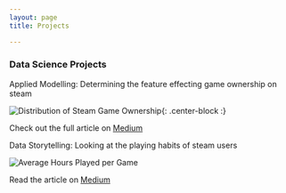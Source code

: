 ```yaml
---
layout: page
title: Projects

---
```


### Data Science Projects
Applied Modelling: Determining the feature effecting game ownership on steam

![Distribution of Steam Game Ownership](https://miro.medium.com/max/920/1*mZWsajQ-qlzerSSUHbWlog.png){: .center-block :}

Check out the full article on [Medium](https://medium.com/@e.nephylum/what-makes-a-game-on-steam-popular-ccae0f93d26a)



Data Storytelling: Looking at the playing habits of steam users


![Average Hours Played per Game](https://miro.medium.com/max/806/1*khcU_1wP3Lciaj6T2SL1yw.png)


Read the article on [Medium](https://medium.com/@e.nephylum/are-popular-games-played-less-e128de4fe1db)
